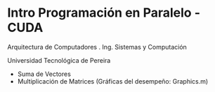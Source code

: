 # Intro Programación en Paralelo - CUDA
Arquitectura de Computadores . Ing. Sistemas y Computación 

Universidad Tecnológica de Pereira

* Suma de Vectores
* Multiplicación de Matrices (Gráficas del desempeño: Graphics.m)

